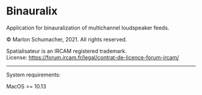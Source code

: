 # Binauralix

Application for binauralization of multichannel loudspeaker feeds.

© Marlon Schumacher, 2021. All rights reserved.  

Spatialisateur is an IRCAM registered trademark.  
License: https://forum.ircam.fr/legal/contrat-de-licence-forum-ircam/

---
System requirements:

MacOS >=  10.13
